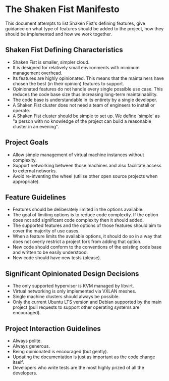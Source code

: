 # The Shaken Fist Manifesto

This document attempts to list Shaken Fist's defining features, give guidance on
what type of features should be added to the project, how they should be implemented
and how we work together.

## Shaken Fist Defining Characteristics

* Shaken Fist is smaller, simpler cloud.
* It is designed for relatively small environments with minimum management overhead.
* Its features are highly opinionated. This means that the maintainers have chosen
  the best (in their opinion) features to support.
* Opinionated features do not handle every single possible use case. This reduces
  the code base size thus increasing long-term maintainability.
* The code base is understandable in its entirety by a single developer.
* A Shaken Fist cluster does not need a team of engineers to install or operate.
* A Shaken Fist cluster should be simple to set up. We define 'simple' as "a person
  with no knowledge of the project can build a reasonable cluster in an evening".


## Project Goals

* Allow simple management of virtual machine instances without complexity.
* Support networking between those machines and also facilitate access to external
  networks.
* Avoid re-inventing the wheel (utilise other open source projects when appropriate).


## Feature Guidelines

* Features should be deliberately limited in the options available.
* The goal of limiting options is to reduce code complexity. If the option does
  not add significant code complexity then it should added.
* The supported features and the options of those features should aim to cover
  the majority of use cases.
* When a feature limits the available options, it should do so in a way that does
  not overly restrict a project fork from adding that option.
* New code should conform to the conventions of the existing code base and written
  to be easily understood.
* New code should have new tests (please).


## Significant Opinionated Design Decisions

* The only supported hypervisor is KVM managed by libvirt.
* Virtual networking is only implemented via VXLAN meshes.
* Single machine clusters should always be possible.
* Only the current Ubuntu LTS version and Debian supported by the main project
  (pull requests to support other operating systems are encouraged).


## Project Interaction Guidelines

* Always polite.
* Always generous.
* Being opinionated is encouraged (but gently).
* Updating the documentation is just as important as the code change itself.
* Developers who write tests are the most highly prized of all the developers.
